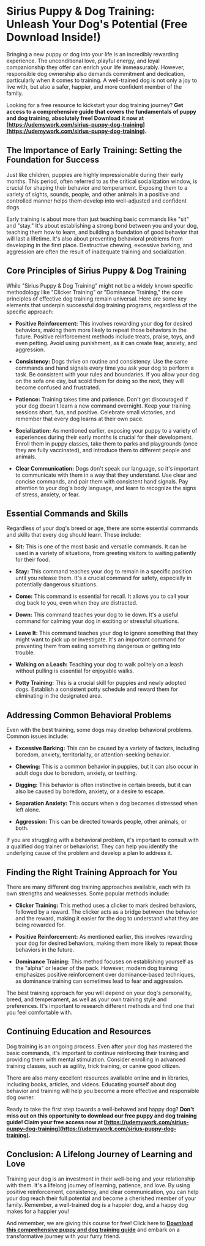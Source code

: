 # Sirius Puppy & Dog Training: Unleash Your Dog's Potential (Free Download Inside!)

Bringing a new puppy or dog into your life is an incredibly rewarding experience. The unconditional love, playful energy, and loyal companionship they offer can enrich your life immeasurably. However, responsible dog ownership also demands commitment and dedication, particularly when it comes to training. A well-trained dog is not only a joy to live with, but also a safer, happier, and more confident member of the family.

Looking for a free resource to kickstart your dog training journey? **Get access to a comprehensive guide that covers the fundamentals of puppy and dog training, absolutely free! Download it now at [https://udemywork.com/sirius-puppy-dog-training](https://udemywork.com/sirius-puppy-dog-training).**

## The Importance of Early Training: Setting the Foundation for Success

Just like children, puppies are highly impressionable during their early months. This period, often referred to as the critical socialization window, is crucial for shaping their behavior and temperament. Exposing them to a variety of sights, sounds, people, and other animals in a positive and controlled manner helps them develop into well-adjusted and confident dogs.

Early training is about more than just teaching basic commands like "sit" and "stay." It's about establishing a strong bond between you and your dog, teaching them how to learn, and building a foundation of good behavior that will last a lifetime. It's also about preventing behavioral problems from developing in the first place. Destructive chewing, excessive barking, and aggression are often the result of inadequate training and socialization.

## Core Principles of Sirius Puppy & Dog Training

While "Sirius Puppy & Dog Training" might not be a widely known specific methodology like "Clicker Training" or "Dominance Training," the core principles of effective dog training remain universal. Here are some key elements that underpin successful dog training programs, regardless of the specific approach:

*   **Positive Reinforcement:** This involves rewarding your dog for desired behaviors, making them more likely to repeat those behaviors in the future. Positive reinforcement methods include treats, praise, toys, and even petting. Avoid using punishment, as it can create fear, anxiety, and aggression.

*   **Consistency:** Dogs thrive on routine and consistency. Use the same commands and hand signals every time you ask your dog to perform a task. Be consistent with your rules and boundaries. If you allow your dog on the sofa one day, but scold them for doing so the next, they will become confused and frustrated.

*   **Patience:** Training takes time and patience. Don't get discouraged if your dog doesn't learn a new command overnight. Keep your training sessions short, fun, and positive. Celebrate small victories, and remember that every dog learns at their own pace.

*   **Socialization:** As mentioned earlier, exposing your puppy to a variety of experiences during their early months is crucial for their development. Enroll them in puppy classes, take them to parks and playgrounds (once they are fully vaccinated), and introduce them to different people and animals.

*   **Clear Communication:** Dogs don't speak our language, so it's important to communicate with them in a way that they understand. Use clear and concise commands, and pair them with consistent hand signals. Pay attention to your dog's body language, and learn to recognize the signs of stress, anxiety, or fear.

## Essential Commands and Skills

Regardless of your dog's breed or age, there are some essential commands and skills that every dog should learn. These include:

*   **Sit:** This is one of the most basic and versatile commands. It can be used in a variety of situations, from greeting visitors to waiting patiently for their food.

*   **Stay:** This command teaches your dog to remain in a specific position until you release them. It's a crucial command for safety, especially in potentially dangerous situations.

*   **Come:** This command is essential for recall. It allows you to call your dog back to you, even when they are distracted.

*   **Down:** This command teaches your dog to lie down. It's a useful command for calming your dog in exciting or stressful situations.

*   **Leave It:** This command teaches your dog to ignore something that they might want to pick up or investigate. It's an important command for preventing them from eating something dangerous or getting into trouble.

*   **Walking on a Leash:** Teaching your dog to walk politely on a leash without pulling is essential for enjoyable walks.

*   **Potty Training:** This is a crucial skill for puppies and newly adopted dogs. Establish a consistent potty schedule and reward them for eliminating in the designated area.

## Addressing Common Behavioral Problems

Even with the best training, some dogs may develop behavioral problems. Common issues include:

*   **Excessive Barking:** This can be caused by a variety of factors, including boredom, anxiety, territoriality, or attention-seeking behavior.

*   **Chewing:** This is a common behavior in puppies, but it can also occur in adult dogs due to boredom, anxiety, or teething.

*   **Digging:** This behavior is often instinctive in certain breeds, but it can also be caused by boredom, anxiety, or a desire to escape.

*   **Separation Anxiety:** This occurs when a dog becomes distressed when left alone.

*   **Aggression:** This can be directed towards people, other animals, or both.

If you are struggling with a behavioral problem, it's important to consult with a qualified dog trainer or behaviorist. They can help you identify the underlying cause of the problem and develop a plan to address it.

## Finding the Right Training Approach for You

There are many different dog training approaches available, each with its own strengths and weaknesses. Some popular methods include:

*   **Clicker Training:** This method uses a clicker to mark desired behaviors, followed by a reward. The clicker acts as a bridge between the behavior and the reward, making it easier for the dog to understand what they are being rewarded for.

*   **Positive Reinforcement:** As mentioned earlier, this involves rewarding your dog for desired behaviors, making them more likely to repeat those behaviors in the future.

*   **Dominance Training:** This method focuses on establishing yourself as the "alpha" or leader of the pack. However, modern dog training emphasizes positive reinforcement over dominance-based techniques, as dominance training can sometimes lead to fear and aggression.

The best training approach for you will depend on your dog's personality, breed, and temperament, as well as your own training style and preferences. It's important to research different methods and find one that you feel comfortable with.

## Continuing Education and Resources

Dog training is an ongoing process. Even after your dog has mastered the basic commands, it's important to continue reinforcing their training and providing them with mental stimulation. Consider enrolling in advanced training classes, such as agility, trick training, or canine good citizen.

There are also many excellent resources available online and in libraries, including books, articles, and videos. Educating yourself about dog behavior and training will help you become a more effective and responsible dog owner.

Ready to take the first step towards a well-behaved and happy dog? **Don't miss out on this opportunity to download our free puppy and dog training guide! Claim your free access now at [https://udemywork.com/sirius-puppy-dog-training](https://udemywork.com/sirius-puppy-dog-training).**

## Conclusion: A Lifelong Journey of Learning and Love

Training your dog is an investment in their well-being and your relationship with them. It's a lifelong journey of learning, patience, and love. By using positive reinforcement, consistency, and clear communication, you can help your dog reach their full potential and become a cherished member of your family. Remember, a well-trained dog is a happier dog, and a happy dog makes for a happier you!

And remember, we are giving this course for free! Click here to **[Download this comprehensive puppy and dog training guide](https://udemywork.com/sirius-puppy-dog-training)** and embark on a transformative journey with your furry friend.
